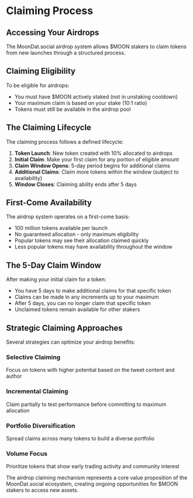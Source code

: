 # Claiming Process

## Accessing Your Airdrops

The MoonDat.social airdrop system allows $MOON stakers to claim tokens from new launches through a structured process.

## Claiming Eligibility

To be eligible for airdrops:
- You must have $MOON actively staked (not in unstaking cooldown)
- Your maximum claim is based on your stake (10:1 ratio)
- Tokens must still be available in the airdrop pool

## The Claiming Lifecycle

The claiming process follows a defined lifecycle:

1. **Token Launch**: New token created with 10% allocated to airdrops
2. **Initial Claim**: Make your first claim for any portion of eligible amount
3. **Claim Window Opens**: 5-day period begins for additional claims
4. **Additional Claims**: Claim more tokens within the window (subject to availability)
5. **Window Closes**: Claiming ability ends after 5 days

## First-Come Availability

The airdrop system operates on a first-come basis:
- 100 million tokens available per launch
- No guaranteed allocation - only maximum eligibility
- Popular tokens may see their allocation claimed quickly
- Less popular tokens may have availability throughout the window

## The 5-Day Claim Window

After making your initial claim for a token:
- You have 5 days to make additional claims for that specific token
- Claims can be made in any increments up to your maximum
- After 5 days, you can no longer claim that specific token
- Unclaimed tokens remain available for other stakers

## Strategic Claiming Approaches

Several strategies can optimize your airdrop benefits:

### Selective Claiming
Focus on tokens with higher potential based on the tweet content and author

### Incremental Claiming
Claim partially to test performance before committing to maximum allocation

### Portfolio Diversification
Spread claims across many tokens to build a diverse portfolio

### Volume Focus
Prioritize tokens that show early trading activity and community interest

The airdrop claiming mechanism represents a core value proposition of the MoonDat.social ecosystem, creating ongoing opportunities for $MOON stakers to access new assets.